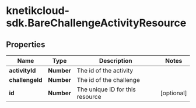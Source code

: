 # knetikcloud-sdk.BareChallengeActivityResource

## Properties
Name | Type | Description | Notes
------------ | ------------- | ------------- | -------------
**activityId** | **Number** | The id of the activity | 
**challengeId** | **Number** | The id of the challenge | 
**id** | **Number** | The unique ID for this resource | [optional] 


